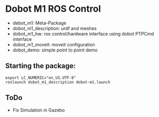 # Dobot M1 ROS Control

- debot_m1: Meta-Package
- dobot_m1_description: urdf and meshes
- dobot_m1_hw: ros control/hardware interface using dobot PTPCmd interface
- dobot_m1_moveit: moveit configuration 
- dobot_demo: simple point to point demo 


## Starting the package:
```
export LC_NUMERIC="en_US.UTF-8"
roslaunch dobot_m1_description dobot-m1.launch
```

## ToDo
- Fix Simulation in Gazebo

